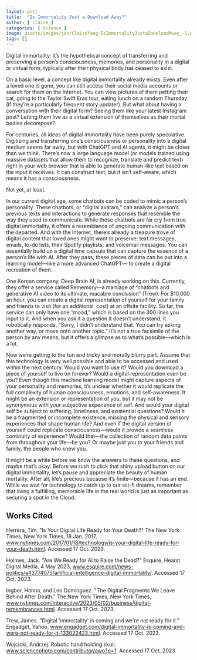```yaml
---
layout: post
title:  "Is Immortality Just a Download Away?"
author: [ claire ]
categories: [ Science ]
image: assets/images/jan/ClaireYang-IsImmortalityJustaDownloadAway_-1.png
tags: []
---
```



Digital immortality: it’s the hypothetical concept of transferring and preserving a person’s consciousness, memories, and personality in a digital or virtual form, typically after their physical body has ceased to exist. 

On a basic level, a concept like digital immortality already exists. Even after a loved one is gone, you can still access their social media accounts or search for them on the Internet. You can view pictures of them petting their cat, going to the Taylor Swift Eras tour, eating lunch on a random Thursday (if they’re a particularly frequent story updater). But what about having a conversation with their digital form? Seeing them like your latest Instagram post? Letting them live as a virtual extension of themselves as their mortal bodies decompose?  

For centuries, all ideas of digital immortality have been purely speculative. Digitizing and transferring one’s consciousness or personality into a digital medium seems far away, but with ChatGPT and AI agents, it might be closer than we think. There’s now a large language model (or models trained using massive datasets that allow them to recognize, translate and predict text) right in your web browser that is able to generate human-like text based on the input it receives. It can construct text, but it isn’t self-aware, which means it has a consciousness.

Not yet, at least.

In our current digital age, some chatbots can be coded to mimic a person’s personality. These chatbots, or “digital avatars,” can analyze a person’s previous texts and interactions to generate responses that resemble the way they used to communicate. While these chatbots are far cry from true digital immortality, it offers a resemblance of ongoing communication with the departed. And with the Internet, there’s already a treasure trove of digital content that loved ones might want to preserve: text messages, emails, to-do lists, their Spotify playlists, and voicemail messages. You can essentially build up a digital time capsule that can capture the essence of a person’s life with AI. After they pass, these pieces of data can be put into a learning model—like a more advanced ChatGPT— to create a digital recreation of them.

One Korean company, Deep Brain AI, is already working on this. Currently, they offer a service called Rememory—a marriage of “chatbots and generative AI video to its ultimate, macabre conclusion” (Trew). For $10,000 an hour, you can create a digital representation of yourself for your family and friends to visit (for an additional  cost) at an offsite facility. So far, the service can only have one “mood,” which is based on the 300 lines you input to it. And when you ask it a question it doesn’t understand, it robotically responds, “Sorry, I didn’t understand that. You can try asking another way, or move onto another topic.” It’s not a true facsimile of the person by any means, but it offers a glimpse as to what’s possible—which is a lot. 

Now we’re getting to the fun and tricky and morally blurry part. Assume that this technology is very well possible and able to be accessed and used within the next century. Would you want to use it? Would you download a piece of yourself to live on forever? Would a digital representation even be you? Even though this machine learning model might capture aspects of your personality and memories, it’s unclear whether it would replicate the full complexity of human consciousness, emotions, and self-awareness. It might be an extension or representation of you, but it may not be synonymous with your subjective experience of self. And would your digital self be subject to suffering, loneliness, and existential questions? Would it be a fragmented or incomplete existence, missing the physical and sensory experiences that shape human life? And even if the digital version of yourself could replicate consciousness—would it provide a seamless continuity of experience? Would that—the collection of random data points from throughout your life—be you? Or maybe just you to your friends and family, the people who knew you.

It might be a while before we know the answers to these questions, and maybe that’s okay. Before we rush to click that shiny upload button on our digital immortality, let’s pause and appreciate the beauty of human mortality. After all, life’s precious because it’s finite—because it has an end. While we wait for technology to catch up to our sci-fi dreams, remember that living a fulfilling, memorable life in the real world is just as important as securing a spot in the Cloud.

## Works Cited

Herrera, Tim. "Is Your Digital Life Ready for Your Death?" The New York Times, New York Times, 18 Jan. 2017, www.nytimes.com/2017/01/18/technology/is-your-digital-life-ready-for-your-death.html. Accessed 17 Oct. 2023.

Holmes, Jack. "Are We Ready for AI to Raise the Dead?" Esquire, Hearst Digital Media, 4 May 2023, www.esquire.com/news-politics/a43774075/artificial-intelligence-digital-immortality/. Accessed 17 Oct. 2023.

Ingber, Hanna, and Leo Dominguez. "The Digital Fragments We Leave Behind After Death." The New York Times, New York Times, www.nytimes.com/interactive/2023/05/02/business/digital-remembrances.html. Accessed 17 Oct. 2023.

Trew, James. "Digital 'immortality' is coming and we're not ready for it." Engadget, Yahoo, www.engadget.com/digital-immortality-is-coming-and-were-not-ready-for-it-133022423.html. Accessed 17 Oct. 2023.

Wojcicki, Andrzej. Robotic hand holding skull. www.sciencephoto.com/contributor/awo?p=1. Accessed 17 Oct. 2023.

